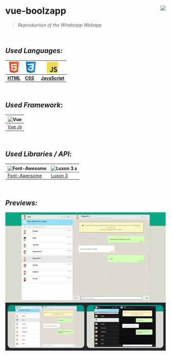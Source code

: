 # **vue-boolzapp**    <img height="25" align="right" src="https://img.shields.io/badge/Made%20with-Markdown-1f425f.svg">

> _Reproduction of the Whatsapp Webapp_


<br/>


## *_Used Languages:_*

|<img align="center" src="https://github.com/ValerioGc/ValerioGc/blob/64e651615d68fb71ddfe78c747f2913d1ec29607/assets/skills&tools/skills/html.svg" width="36" height="36" alt="HTML5" />|<img align="center" src="https://github.com/ValerioGc/ValerioGc/blob/64e651615d68fb71ddfe78c747f2913d1ec29607/assets/skills&tools/skills/css.svg" width="36" height="36" align="center" alt="CSS3" /> |  <img align="center" src="https://github.com/ValerioGc/ValerioGc/blob/64e651615d68fb71ddfe78c747f2913d1ec29607/assets/skills&tools/skills/javascript.svg" width="36" height="36" align="center" alt="Bootstrap">|
|--|--|--|
| [**HTML**](https://developer.mozilla.org/en-US/docs/Glossary/HTML5) | [**CSS**](https://developer.mozilla.org/en-US/docs/Web/CSS) | [**JavaScript**](https://developer.mozilla.org/en-US/docs/Web/JavaScript) |

<br/>

## *_Used Framework_*:

|  <img align="center" src="https://raw.githubusercontent.com/danielcranney/readme-generator/main/public/icons/skills/vuejs-colored.svg" width="36" height="36" alt="Vue" />| 
|--|
|    <a href="https://vuejs.org/" target="_blank" rel="noreferrer">Vue Js</a>| 

<br/>

## *_Used Libraries / API_*:

|     <img align="center" src="https://cdn.worldvectorlogo.com/logos/fontawesome-1.svg" width="36" height="36" alt="Font-Awesome" /> |     <img align="center" src="https://raw.githubusercontent.com/moment/luxon/96994411ae941ce4f2c6aeff55d6f2ac9c21d908/site/docs/_media/Luxon_icon.svg" width="36" height="36" alt="Luxon 3.x" /> |
|--|--|
|        <a href="https://vuejs.org/" target="_blank" rel="noreferrer">Font-Awersome</a>|     <a href="https://moment.github.io/luxon/#/" target="_blank" rel="noreferrer">Luxon 3</a>|


<br />

## *_Previews:_*

<div align="center">
  <img align="center" src="/previews/bolzapp.gif" alt="Gif bolzapp" />
  
  <br/>
  
  <img align="center" src="/previews/bolzapp-thumb.png" alt="Thumbnails bolzapp" />
 <div>


